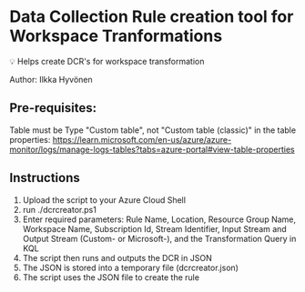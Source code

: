 # Data Collection Rule creation tool for Workspace Tranformations
💡 Helps create DCR's for workspace transformation </br>

Author: Ilkka Hyvönen

## Pre-requisites:
Table must be Type "Custom table", not "Custom table (classic)" in the table properties: https://learn.microsoft.com/en-us/azure/azure-monitor/logs/manage-logs-tables?tabs=azure-portal#view-table-properties

## Instructions
1. Upload the script to your Azure Cloud Shell
2. run ./dcrcreator.ps1
3. Enter required parameters: Rule Name, Location, Resource Group Name, Workspace Name, Subscription Id, Stream Identifier, Input Stream and Output Stream (Custom-<tablename> or Microsoft-<tablename>), and the Transformation Query in KQL
4. The script then runs and outputs the DCR in JSON
5. The JSON is stored into a temporary file (dcrcreator.json)
6. The script uses the JSON file to create the rule